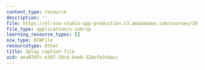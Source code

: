 ```yaml
---
content_type: resource
description: ''
file: https://ol-ocw-studio-app-production.s3.amazonaws.com/courses/18-01sc-single-variable-calculus-fall-2010/aea87dfce38758cdbae832befe3c6acc_eRCN3daFCmU.vtt
file_type: application/x-subrip
learning_resource_types: []
ocw_type: OCWFile
resourcetype: Other
title: 3play caption file
uid: aea87dfc-e387-58cd-bae8-32befe3c6acc
---
```

